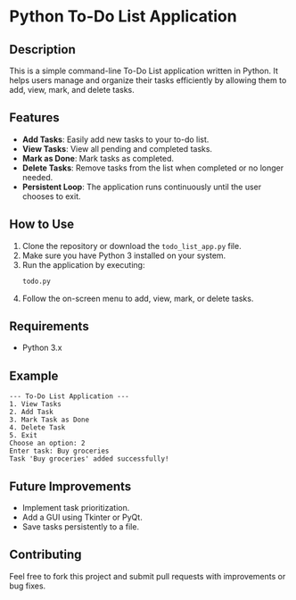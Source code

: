 # Python To-Do List Application

## Description
This is a simple command-line To-Do List application written in Python. It helps users manage and organize their tasks efficiently by allowing them to add, view, mark, and delete tasks.

## Features
- **Add Tasks**: Easily add new tasks to your to-do list.
- **View Tasks**: View all pending and completed tasks.
- **Mark as Done**: Mark tasks as completed.
- **Delete Tasks**: Remove tasks from the list when completed or no longer needed.
- **Persistent Loop**: The application runs continuously until the user chooses to exit.

## How to Use
1. Clone the repository or download the `todo_list_app.py` file.
2. Make sure you have Python 3 installed on your system.
3. Run the application by executing:
   ```bash
   todo.py
   ```
4. Follow the on-screen menu to add, view, mark, or delete tasks.

## Requirements
- Python 3.x

## Example
```
--- To-Do List Application ---
1. View Tasks
2. Add Task
3. Mark Task as Done
4. Delete Task
5. Exit
Choose an option: 2
Enter task: Buy groceries
Task 'Buy groceries' added successfully!
```

## Future Improvements
- Implement task prioritization.
- Add a GUI using Tkinter or PyQt.
- Save tasks persistently to a file.

## Contributing
Feel free to fork this project and submit pull requests with improvements or bug fixes.



